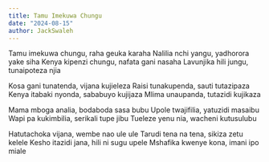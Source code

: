 ```yaml
---
title: Tamu Imekuwa Chungu
date: "2024-08-15"
author: JackSwaleh
---
```


Tamu imekuwa chungu, raha geuka karaha
Nalilia nchi yangu, yadhorora yake siha
Kenya kipenzi chungu, nafata gani nasaha
Lavunjika hili jungu, tunaipoteza njia

Kosa gani tunatenda, vijana kujieleza
Raisi tunakupenda, sauti tutazipaza
Kenya itabaki nyonda, sababuyo kujijaza
Mlima unaupanda, tutazidi kujikaza

Mama mboga analia, bodaboda sasa bubu
Upole twajifilia, yatuzidi masaibu
Wapi pa kukimbilia, serikali tupe jibu
Tueleze yenu nia, wacheni kutusulubu

Hatutachoka vijana, wembe nao ule ule
Tarudi tena na tena, sikiza zetu kelele
Kesho itazidi jana, hili ni sugu upele
Mshafika kwenye kona, imani ipo miale
